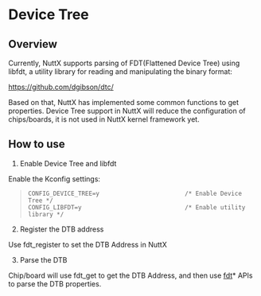 # Device Tree

## Overview

Currently, NuttX supports parsing of FDT(Flattened Device Tree) using
libfdt, a utility library for reading and manipulating the binary
format:

<https://github.com/dgibson/dtc/>

Based on that, NuttX has implemented some common functions to get
properties. Device Tree support in NuttX will reduce the configuration
of chips/boards, it is not used in NuttX kernel framework yet.

## How to use

1.  Enable Device Tree and libfdt

Enable the Kconfig settings:

> 
> 
> ``` console
> CONFIG_DEVICE_TREE=y                        /* Enable Device Tree */
> CONFIG_LIBFDT=y                             /* Enable utility library */
> ```

2.  Register the DTB address

Use fdt\_register to set the DTB Address in NuttX

3.  Parse the DTB

Chip/board will use fdt\_get to get the DTB Address, and then use
[fdt]()\* APIs to parse the DTB properties.
